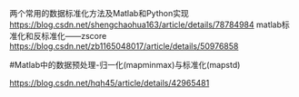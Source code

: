 两个常用的数据标准化方法及Matlab和Python实现
https://blog.csdn.net/shengchaohua163/article/details/78784984
matlab标准化和反标准化——zscore
https://blog.csdn.net/zb1165048017/article/details/50976858


#Matlab中的数据预处理-归一化(mapminmax)与标准化(mapstd)

https://blog.csdn.net/hqh45/article/details/42965481
